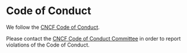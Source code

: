 # Code of Conduct

We follow the
[CNCF Code of Conduct](https://github.com/cncf/foundation/blob/main/code-of-conduct.md).

<!-- TODO: Decide who will handle Code of Conduct reports and replace [INSERT EMAIL ADDRESS]
    with an email address in the paragraph below. We recommend using a mailing list to handle reports.
    If your project isn't prepared to handle reports, remove the project email address and just have
    reporters send to conduct@cncf.io.
-->

Please contact the [CNCF Code of Conduct Committee](mailto:conduct@cncf.io) in
order to report violations of the Code of Conduct.
